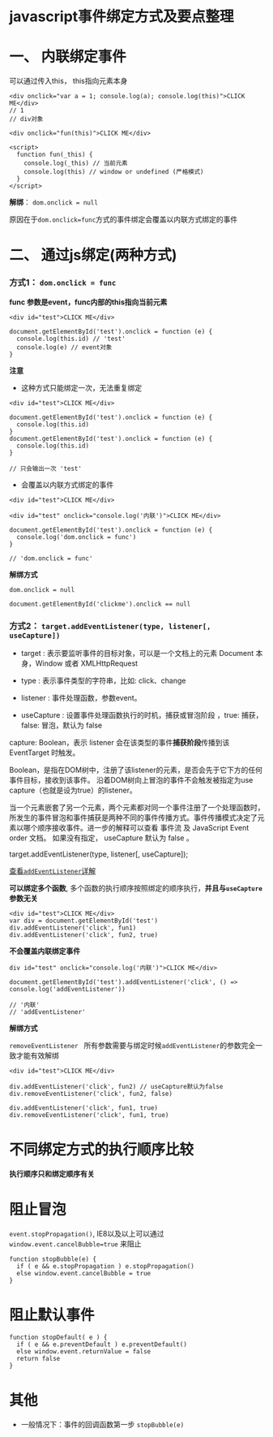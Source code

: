 


javascript事件绑定方式及要点整理
=======

# 一、 内联绑定事件

可以通过传入this， this指向元素本身

```
<div onclick="var a = 1; console.log(a); console.log(this)">CLICK ME</div>
// 1
// div对象

<div onclick="fun(this)">CLICK ME</div>

<script>
  function fun(_this) {
    console.log(_this) // 当前元素
    console.log(this) // window or undefined (严格模式)
  }
</script>
```

**解绑**： `dom.onclick = null`

原因在于`dom.onclick=func`方式的事件绑定会覆盖以内联方式绑定的事件


# 二、 通过js绑定(两种方式)

### 方式1： `dom.onclick = func`

**func 参数是event，func内部的this指向当前元素**

```
<div id="test">CLICK ME</div>

document.getElementById('test').onclick = function (e) {
  console.log(this.id) // 'test'
  console.log(e) // event对象
}

```

**注意**

- 这种方式只能绑定一次，无法重复绑定


```
<div id="test">CLICK ME</div>

document.getElementById('test').onclick = function (e) {
  console.log(this.id)
}
document.getElementById('test').onclick = function (e) {
  console.log(this.id)
}

// 只会输出一次 'test'
```

- 会覆盖以内联方式绑定的事件

```
<div id="test">CLICK ME</div>

<div id="test" onclick="console.log('内联')">CLICK ME</div>

document.getElementById('test').onclick = function (e) {
  console.log('dom.onclick = func')
}

// 'dom.onclick = func'
```

**解绑方式**

`dom.onclick = null`

```
document.getElementById('clickme').onclick == null

```

### 方式2： `target.addEventListener(type, listener[, useCapture])`

- target : 表示要监听事件的目标对象，可以是一个文档上的元素 Document 本身，Window 或者 XMLHttpRequest

- type : 表示事件类型的字符串，比如: click、change

- listener : 事件处理函数，参数event。

- useCapture : 设置事件处理函数执行的时机，捕获或冒泡阶段 ，true: 捕获，false: 冒泡，默认为 false

capture:  Boolean，表示 listener 会在该类型的事件**捕获阶段**传播到该 EventTarget 时触发。

Boolean，是指在DOM树中，注册了该listener的元素，是否会先于它下方的任何事件目标，接收到该事件。
沿着DOM树向上冒泡的事件不会触发被指定为use capture（也就是设为true）的listener。

当一个元素嵌套了另一个元素，两个元素都对同一个事件注册了一个处理函数时，所发生的事件冒泡和事件捕获是两种不同的事件传播方式。事件传播模式决定了元素以哪个顺序接收事件。进一步的解释可以查看 事件流 及 JavaScript Event order 文档。 如果没有指定， useCapture 默认为 false 。 

target.addEventListener(type, listener[, useCapture]);

[查看`addEventListener`详解](https://developer.mozilla.org/zh-CN/docs/Web/API/EventTarget/addEventListener)

**可以绑定多个函数**, 多个函数的执行顺序按照绑定的顺序执行，**并且与`useCapture`参数无关**

```
<div id="test">CLICK ME</div>
var div = document.getElementById('test')
div.addEventListener('click', fun1)
div.addEventListener('click', fun2, true)

```

**不会覆盖内联绑定事件**

```
div id="test" onclick="console.log('内联')">CLICK ME</div>

document.getElementById('test').addEventListener('click', () => console.log('addEventListener'))

// '内联'
// 'addEventListener'

```

**解绑方式**

`removeEventListener ` 所有参数需要与绑定时候`addEventListener`的参数完全一致才能有效解绑

```
<div id="test">CLICK ME</div>

div.addEventListener('click', fun2) // useCapture默认为false
div.removeEventListener('click', fun2, false)

div.addEventListener('click', fun1, true)
div.removeEventListener('click', fun1, true)
```

# 不同绑定方式的执行顺序比较

**执行顺序只和绑定顺序有关**

# 阻止冒泡

`event.stopPropagation()`, IE8以及以上可以通过 `window.event.cancelBubble=true` 来阻止

```
function stopBubble(e) { 
  if ( e && e.stopPropagation ) e.stopPropagation()
  else window.event.cancelBubble = true
}

```

# 阻止默认事件

```
function stopDefault( e ) { 
  if ( e && e.preventDefault ) e.preventDefault()
  else window.event.returnValue = false
  return false
}
```


# 其他

- 一般情况下：事件的回调函数第一步 `stopBubble(e)`